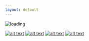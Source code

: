 ```yaml
---
layout: default
---
```

![loading](https://user-images.githubusercontent.com/29679899/101273462-95d53500-3763-11eb-8e60-f4ae1ac667d1.gif)
<!-- display the social media buttons in README -->

[![alt text][1.2]][1]
[![alt text][2.2]][2]
[![alt text][3.2]][3]
[![alt text][7.2]][7]


<!-- links to social media icons -->

<!-- icons with padding -->

[1.1]: http://i.imgur.com/z39EL14.png (github icon with padding) 
[2.1]: http://i.imgur.com/UuyeQZs.png (twitter icon with padding) 
[3.1]: http://i.imgur.com/0gXuG0N.png (linkedin icon with padding)

<!-- icons without padding -->
[1.2]: http://i.imgur.com/MBpTmib.png (github icon without padding) 
[2.2]: http://i.imgur.com/gPtDT24.png (twitter icon without padding) 
[3.2]: http://i.imgur.com/DYEQR1h.png (linkedin icon without padding)  
[7.2]: https://i.imgur.com/cT1Hor3.png (giphy icon without padding)


<!-- links to social media accounts -->

[1]: http://www.github.com/christianThardy
[2]: http://www.twitter.com/hollyhval
[3]: https://www.linkedin.com/in/christianth-to/
[7]: https://giphy.com/channel/christian_hardy
